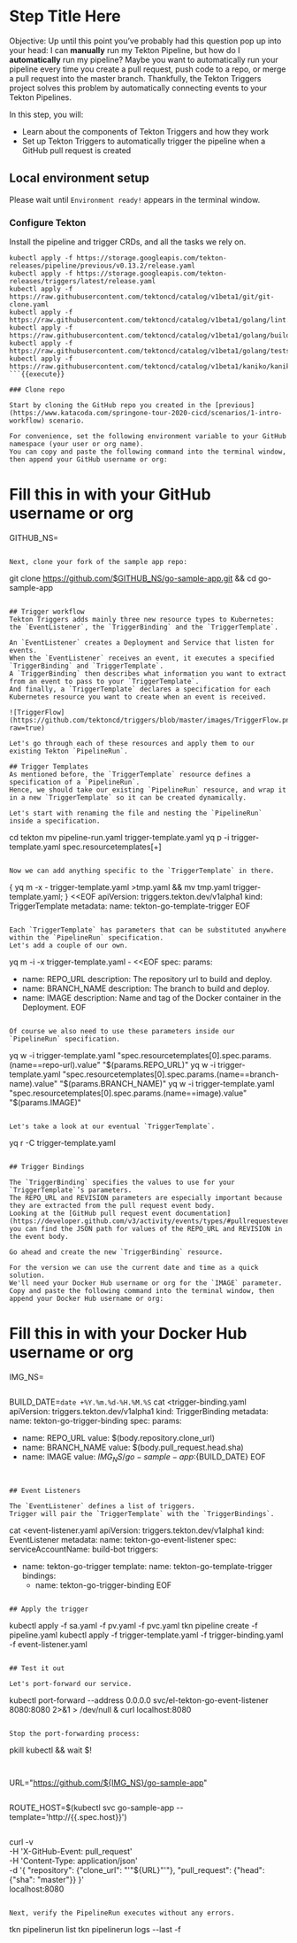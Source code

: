 # Step Title Here

Objective:
Up until this point you’ve probably had this question pop up into your head: I can **manually** run my Tekton Pipeline, but how do I **automatically** run my pipeline?
Maybe you want to automatically run your pipeline every time you create a pull request, push code to a repo, or merge a pull request into the master branch.
Thankfully, the Tekton Triggers project solves this problem by automatically connecting events to your Tekton Pipelines.

In this step, you will:
- Learn about the components of Tekton Triggers and how they work
- Set up Tekton Triggers to automatically trigger the pipeline when a GitHub pull request is created

## Local environment setup
Please wait until `Environment ready!` appears in the terminal window.

### Configure Tekton

Install the pipeline and trigger CRDs, and all the tasks we rely on.

```
kubectl apply -f https://storage.googleapis.com/tekton-releases/pipeline/previous/v0.13.2/release.yaml
kubectl apply -f https://storage.googleapis.com/tekton-releases/triggers/latest/release.yaml
kubectl apply -f https://raw.githubusercontent.com/tektoncd/catalog/v1beta1/git/git-clone.yaml
kubectl apply -f https://raw.githubusercontent.com/tektoncd/catalog/v1beta1/golang/lint.yaml
kubectl apply -f https://raw.githubusercontent.com/tektoncd/catalog/v1beta1/golang/build.yaml
kubectl apply -f https://raw.githubusercontent.com/tektoncd/catalog/v1beta1/golang/tests.yaml
kubectl apply -f https://raw.githubusercontent.com/tektoncd/catalog/v1beta1/kaniko/kaniko.yaml
```{{execute}}

### Clone repo

Start by cloning the GitHub repo you created in the [previous](https://www.katacoda.com/springone-tour-2020-cicd/scenarios/1-intro-workflow) scenario.

For convenience, set the following environment variable to your GitHub namespace (your user or org name).
You can copy and paste the following command into the terminal window, then append your GitHub username or org:

```
# Fill this in with your GitHub username or org
GITHUB_NS=
```{{copy}}

Next, clone your fork of the sample app repo:
```
git clone https://github.com/$GITHUB_NS/go-sample-app.git && cd go-sample-app
```{{execute}}

## Trigger workflow
Tekton Triggers adds mainly three new resource types to Kubernetes: the `EventListener`, the `TriggerBinding` and the `TriggerTemplate`.

An `EventListener` creates a Deployment and Service that listen for events.
When the `EventListener` receives an event, it executes a specified `TriggerBinding` and `TriggerTemplate`.
A `TriggerBinding` then describes what information you want to extract from an event to pass to your `TriggerTemplate`.
And finally, a `TriggerTemplate` declares a specification for each Kubernetes resource you want to create when an event is received.

![TriggerFlow](https://github.com/tektoncd/triggers/blob/master/images/TriggerFlow.png?raw=true)

Let's go through each of these resources and apply them to our existing Tekton `PipelineRun`.

## Trigger Templates
As mentioned before, the `TriggerTemplate` resource defines a specification of a `PipelineRun`.
Hence, we should take our existing `PipelineRun` resource, and wrap it in a new `TriggerTemplate` so it can be created dynamically.

Let's start with renaming the file and nesting the `PipelineRun` inside a specification.

```
cd tekton
mv pipeline-run.yaml trigger-template.yaml
yq p -i trigger-template.yaml spec.resourcetemplates[+]
```{{execute}}

Now we can add anything specific to the `TriggerTemplate` in there.

```
{ yq m -x - trigger-template.yaml >tmp.yaml && mv tmp.yaml trigger-template.yaml; } <<EOF
apiVersion: triggers.tekton.dev/v1alpha1
kind: TriggerTemplate
metadata:
  name: tekton-go-template-trigger
EOF
```{{execute}}

Each `TriggerTemplate` has parameters that can be substituted anywhere within the `PipelineRun` specification.
Let's add a couple of our own.

```
yq m -i -x trigger-template.yaml - <<EOF
spec:
  params:
  - name: REPO_URL
    description: The repository url to build and deploy.
  - name: BRANCH_NAME
    description: The branch to build and deploy.
  - name: IMAGE
    description: Name and tag of the Docker container in the Deployment.
EOF
```{{execute}}

Of course we also need to use these parameters inside our `PipelineRun` specification.

```
yq w -i trigger-template.yaml "spec.resourcetemplates[0].spec.params.(name==repo-url).value" "\$(params.REPO_URL)"
yq w -i trigger-template.yaml "spec.resourcetemplates[0].spec.params.(name==branch-name).value" "\$(params.BRANCH_NAME)"
yq w -i trigger-template.yaml "spec.resourcetemplates[0].spec.params.(name==image).value" "\$(params.IMAGE)"
```{{execute}}

Let's take a look at our eventual `TriggerTemplate`.

```
yq r -C trigger-template.yaml
```{{execute}}

## Trigger Bindings

The `TriggerBinding` specifies the values to use for your `TriggerTemplate`’s parameters.
The REPO_URL and REVISION parameters are especially important because they are extracted from the pull request event body.
Looking at the [GitHub pull request event documentation](https://developer.github.com/v3/activity/events/types/#pullrequestevent), you can find the JSON path for values of the REPO_URL and REVISION in the event body.

Go ahead and create the new `TriggerBinding` resource.

For the version we can use the current date and time as a quick solution.
We'll need your Docker Hub username or org for the `IMAGE` parameter.
Copy and paste the following command into the terminal window, then append your Docker Hub username or org:

```
# Fill this in with your Docker Hub username or org
IMG_NS=
```{{copy}}

```
BUILD_DATE=`date +%Y.%m.%d-%H.%M.%S`
cat <<EOF >trigger-binding.yaml
apiVersion: triggers.tekton.dev/v1alpha1
kind: TriggerBinding
metadata:
  name: tekton-go-trigger-binding
spec:
  params:
  - name: REPO_URL
    value: \$(body.repository.clone_url)
  - name: BRANCH_NAME
    value: \$(body.pull_request.head.sha)
  - name: IMAGE
    value: ${IMG_NS}/go-sample-app:${BUILD_DATE}
EOF
```{{execute}}


## Event Listeners

The `EventListener` defines a list of triggers.
Trigger will pair the `TriggerTemplate` with the `TriggerBindings`.

```
cat <<EOF >event-listener.yaml
apiVersion: triggers.tekton.dev/v1alpha1
kind: EventListener
metadata:
  name: tekton-go-event-listener
spec:
  serviceAccountName: build-bot
  triggers:
  - name: tekton-go-trigger
    template:
      name: tekton-go-template-trigger
    bindings:
    - name: tekton-go-trigger-binding
EOF
```{{execute}}

## Apply the trigger

```
kubectl apply -f sa.yaml -f pv.yaml -f pvc.yaml
tkn pipeline create -f pipeline.yaml
kubectl apply -f trigger-template.yaml -f trigger-binding.yaml -f event-listener.yaml
```{{execute}}

## Test it out

Let's port-forward our service.

```
kubectl port-forward --address 0.0.0.0 svc/el-tekton-go-event-listener 8080:8080 2>&1 > /dev/null &
curl localhost:8080
```{{execute}}

Stop the port-forwarding process:
```
pkill kubectl && wait $!
```{{execute}}


```
URL="https://github.com/${IMG_NS}/go-sample-app"
```{{execute}}
```
ROUTE_HOST=$(kubectl svc go-sample-app --template='http://{{.spec.host}}')
```{{execute}}
```
curl -v \
    -H 'X-GitHub-Event: pull_request' \
    -H 'Content-Type: application/json' \
    -d '{
      "repository": {"clone_url": "'"${URL}"'"},
      "pull_request": {"head": {"sha": "master"}}
    }' \
localhost:8080
```{{execute}}

Next, verify the PipelineRun executes without any errors.

```
tkn pipelinerun list
tkn pipelinerun logs --last -f
```{{execute}}
